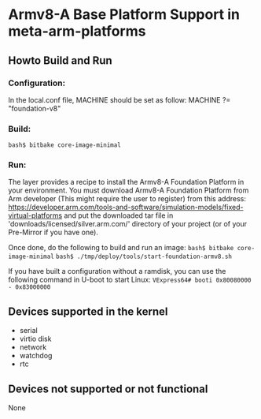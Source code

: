 # Armv8-A Base Platform Support in meta-arm-platforms

## Howto Build and Run

### Configuration:
In the local.conf file, MACHINE should be set as follow:
MACHINE ?= "foundation-v8"

### Build:
```bash$ bitbake core-image-minimal```

### Run:
The layer provides a recipe to install the Armv8-A Foundation Platform in your
environment. You must download Armv8-A Foundation Platform from Arm developer
(This might require the user to register) from this address:
https://developer.arm.com/tools-and-software/simulation-models/fixed-virtual-platforms
and put the downloaded tar file in 'downloads/licensed/silver.arm.com/'
directory of your project (or of your Pre-Mirror if you have one).

Once done, do the following to build and run an image:
```bash$ bitbake core-image-minimal```
```bash$ ./tmp/deploy/tools/start-foundation-armv8.sh```

If you have built a configuration without a ramdisk, you can use the following
command in U-boot to start Linux:
```VExpress64# booti 0x80080000 - 0x83000000```

## Devices supported in the kernel
- serial
- virtio disk
- network
- watchdog
- rtc

## Devices not supported or not functional
None
